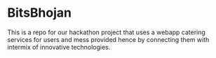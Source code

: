 # BitsBhojan
This is a repo for our hackathon project that uses a webapp catering services for users  and mess provided hence by connecting them with intermix of  innovative technologies.
